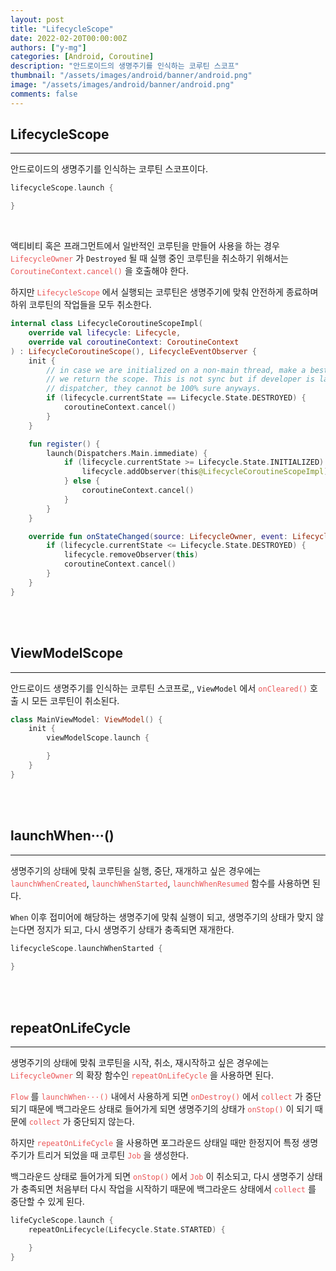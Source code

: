 ```yaml
---
layout: post
title: "LifecycleScope"
date: 2022-02-20T00:00:00Z
authors: ["y-mg"]
categories: [Android, Coroutine]
description: "안드로이드의 생명주기를 인식하는 코루틴 스코프"
thumbnail: "/assets/images/android/banner/android.png"
image: "/assets/images/android/banner/android.png"
comments: false
---
```


## LifecycleScope
***
안드로이드의 생명주기를 인식하는 코루틴 스코프이다.
<br/>

```kotlin
lifecycleScope.launch {

}
```
<br/>

액티비티 혹은 프래그먼트에서 일반적인 코루틴을 만들어 사용을 하는 경우 <code style="color: #eb5657;">LifecycleOwner</code> 가 `Destroyed` 될 때 실행 중인 코루틴을 취소하기 위해서는 <code style="color: #eb5657;">CoroutineContext.cancel()</code> 을 호출해야 한다.
<br/>

하지만 <code style="color: #eb5657;">LifecycleScope</code> 에서 실행되는 코루틴은 생명주기에 맞춰 안전하게 종료하며 하위 코루틴의 작업들을 모두 취소한다.
<br/>

```kotlin
internal class LifecycleCoroutineScopeImpl(
    override val lifecycle: Lifecycle,
    override val coroutineContext: CoroutineContext
) : LifecycleCoroutineScope(), LifecycleEventObserver {
    init {
        // in case we are initialized on a non-main thread, make a best effort check before
        // we return the scope. This is not sync but if developer is launching on a non-main
        // dispatcher, they cannot be 100% sure anyways.
        if (lifecycle.currentState == Lifecycle.State.DESTROYED) {
            coroutineContext.cancel()
        }
    }

    fun register() {
        launch(Dispatchers.Main.immediate) {
            if (lifecycle.currentState >= Lifecycle.State.INITIALIZED) {
                lifecycle.addObserver(this@LifecycleCoroutineScopeImpl)
            } else {
                coroutineContext.cancel()
            }
        }
    }

    override fun onStateChanged(source: LifecycleOwner, event: Lifecycle.Event) {
        if (lifecycle.currentState <= Lifecycle.State.DESTROYED) {
            lifecycle.removeObserver(this)
            coroutineContext.cancel()
        }
    }
}
```
<br>
<br>



## ViewModelScope
***
안드로이드 생명주기를 인식하는 코루틴 스코프로,, `ViewModel` 에서 <code style="color: #eb5657;">onCleared()</code> 호출 시 모든 코루틴이 취소된다.
<br>

```kotlin
class MainViewModel: ViewModel() {
    init {
        viewModelScope.launch {

        }
    }
}
```
<br>
<br>



## launchWhen···()
***
생명주기의 상태에 맞춰 코루틴을 실행, 중단, 재개하고 싶은 경우에는 <code style="color: #eb5657;">launchWhenCreated</code>, <code style="color: #eb5657;">launchWhenStarted</code>, <code style="color: #eb5657;">launchWhenResumed</code> 함수를 사용하면 된다.
<br/>

`When` 이후 접미어에 해당하는 생명주기에 맞춰 실행이 되고, 생명주기의 상태가 맞지 않는다면 정지가 되고, 다시 생명주기 상태가 충족되면 재개한다.
<br/>

```kotlin
lifecycleScope.launchWhenStarted {
            
}
```
<br/>
<br/>



## repeatOnLifeCycle
***
생명주기의 상태에 맞춰 코루틴을 시작, 취소, 재시작하고 싶은 경우에는 <code style="color: #eb5657;">LifecycleOwner</code> 의 확장 함수인 <code style="color: #eb5657;">repeatOnLifeCycle</code> 을 사용하면 된다.
<br/>

<code style="color: #eb5657;">Flow</code> 를 <code style="color: #eb5657;">launchWhen···()</code> 내에서 사용하게 되면 <code style="color: #eb5657;">onDestroy()</code> 에서 <code style="color: #eb5657;">collect</code> 가 중단되기 때문에 백그라운드 상태로 들어가게 되면 생명주기의 상태가 <code style="color: #eb5657;">onStop()</code> 이 되기 때문에 <code style="color: #eb5657;">collect</code> 가 중단되지 않는다.
<br/>

하지만 <code style="color: #eb5657;">repeatOnLifeCycle</code> 을 사용하면 포그라운드 상태일 때만 한정지어 특정 생명주기가 트리거 되었을 때 코루틴 <code style="color: #eb5657;">Job</code> 을 생성한다. 
<br/>

백그라운드 상태로 들어가게 되면 <code style="color: #eb5657;">onStop()</code> 에서 <code style="color: #eb5657;">Job</code> 이 취소되고, 다시 생명주기 상태가 충족되면 처음부터 다시 작업을 시작하기 때문에 백그라운드 상태에서 <code style="color: #eb5657;">collect</code> 를 중단할 수 있게 된다.
<br/>

```kotlin
lifeCycleScope.launch {
    repeatOnLifecycle(Lifecycle.State.STARTED) {

    }
}
```